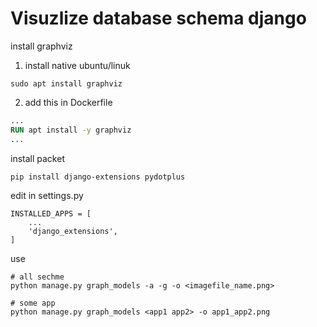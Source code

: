 # Visuzlize database schema django

install graphviz
1. install native ubuntu/linuk
```
sudo apt install graphviz
```

2. add this in Dockerfile

```dockerfile
...
RUN apt install -y graphviz
...
```

install packet
```
pip install django-extensions pydotplus
```

edit in settings.py
```
INSTALLED_APPS = [ 
    ...
    'django_extensions',
]
```

use
```
# all sechme
python manage.py graph_models -a -g -o <imagefile_name.png>

# some app
python manage.py graph_models <app1 app2> -o app1_app2.png
```